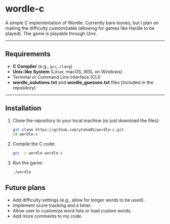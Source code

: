 # wordle-c

A simple C implementation of Wordle. Currently bare-bones, but I plan on making the difficulty customizable (allowing for games like Hardle to be played). The game is playable through Unix.

---


## Requirements

- **C Compiler** (e.g., `gcc`, `clang`)
- **Unix-like System** (Linux, macOS, WSL on Windows)
- Terminal or Command Line Interface (CLI)
- **wordle_solutions.txt** and **wordle_guesses.txt** files (included in the repository)

---

## Installation

1. Clone the repository to your local machine (or just download the files):

   ```bash
   git clone https://github.com/ytaha05/wordle-c.git
   cd wordle-c

2. Compile the C code:

   ```bash
   gcc -o wordle wordle.c

3. Run the game:

   ```bash
   ./wordle

## Future plans
  - Add difficulty settings (e.g., allow for longer words to be used).
  - Implement score tracking and a timer.
  - Allow user to customize word lists or load custom words.
  - Add more comments to my code.



